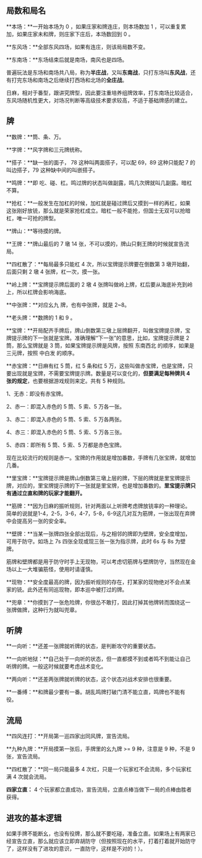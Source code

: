 ## 局数和局名

**本场：**一开始本场为 0 ，如果庄家和牌连庄，则本场数加 1 ，可以重复累加，如果庄家未和牌，则庄家下庄后，本场数回到 0 。

**东风场：**全部东风四场，如果有连庄，则该局局数不变。

**东南场：**东场结束后就是南场，南风也是四场。

普遍玩法是东场和南场共八局，称为**半庄战**，又叫**东南战**，只打东场叫**东风战**，还有打完东场和南场之后继续打西场和北场的**全庄战**。

日麻，相对于番型，跟讲究牌型，因此要注重培养组牌效率，打东南场比较适合，东风场随机性更大，对场况判断等高级技术要求较高，不适于基础牌感的建立。

## 牌

**数牌：**筒、条、万。

**字牌：**风字牌和三元牌统称。

**搭子：**缺一张的面子， 78 这种叫两面搭子，可以配 69，89 这种只能配 7 的叫边搭子，79 这种缺中间的叫嵌搭子。

**鸣牌：**即 吃、碰、杠。鸣过牌的状态叫做副露，鸣几次牌就叫几副露。暗杠不算。

**抢杠：**一般发生在加杠的时候，加杠就是碰过牌后又摸到一样的再杠，如果这张刚好放铳，那么就是荣家抢杠成立。暗杠一般不能抢，但国士无双可以抢暗杠，唯一可抢的牌型。

**牌山：**等待摸的牌。

**王牌：**牌山最后的 7 墩 14 张，不可以摸的，牌山只剩王牌的时候就宣告流局。

**四杠散了：**每局最多只能杠 4 次，所以宝牌提示牌要在倒数第 3 墩开始翻，后面只剩 2 墩 4 张牌，杠一次，摸一张。

**岭上牌：**宝牌提示牌后面的 2 墩 4 张牌叫做岭上牌，杠后要从海底补充到岭上，所以杠牌会影响海底。

**中张牌：**对应幺九  牌，也有中张牌，就是 2~8。

**老头牌：**数牌的 1 和 9 。

**宝牌：**开局配齐手牌后，牌山倒数第三墩上层牌翻开，叫做宝牌提示牌，宝牌提示牌的下一张就是宝牌。准确理解“下一张”的意思，比如，宝牌提示牌是 2 筒，那么宝牌就是 3 筒，如果宝牌提示牌是风牌，按照 东南西北 的顺序，如果是三元牌，按照 中白发 的顺序。

**赤宝牌：**日麻有红 5 筒，红 5 条和红 5 万，这些叫做赤宝牌，也是宝牌，只要出现就是宝牌，不需要宝牌提示牌。数量是可以变化的，**但要满足每种牌共 4 张的规定**，也要根据游戏规则来定。共有 5 种规则。

1、无赤：即没有赤宝牌。

2、赤一：即混入赤色的 5 筒、5 索、5 万各一张。

3、赤二：即混入赤色的 5 筒、5 索、5 万各两张。

4、赤三：即混入赤色的 5 筒、5 索、5 万各三张。

5、赤四：即所有 5 筒、5 索、5 万都是赤色宝牌。

现在比较流行的规则是赤一。宝牌的作用就是增加番数，手牌有几张宝牌，就增加几番。

**里宝牌：**宝牌提示牌是牌山倒数第三墩上层的牌，下层的牌就是里宝牌提示牌，对应的，里宝牌提示牌的下一张就是里宝牌，也是增加番数的。**里宝提示牌只有通过立直和牌的玩家才能翻开。**

**筋牌：**因为日麻的振听规则，针对两面以上听牌考虑牌放铳率的一种理论。简单的说就是1-4，2-5，3-6，4-7，5-8，6-9这几对互为筋牌，一张出现在弃牌中会提高另一张的安全率。

**壁牌：**当某一张牌四张全部出现后，与之相邻的牌即为壁牌，安全度增加，可用于防守。如场上 7s 四张全现或现三张一张为指示牌，此时 6s 与 8s 为壁牌。

筋牌和壁牌都是用于防守时手上无现物，可以考虑切筋牌与壁牌防守，当然现在金场以上一大堆骗筋怪，使用时请谨慎。

**现物：**安全度最高的牌，因为振听规则的存在，打某家的现物绝对不会点某家的铳。此外还有同巡现物，即本巡中被打过的牌。

**兜章：**你摸到了一张危险牌，你很怂不敢打，因此打掉其他牌转而围绕这一张牌做牌，这种行为就叫兜章。

## 听牌

**一向听：**还差一张牌就听牌的状态，是判断攻守的重要状态。

**一向听地狱：**自己处于一向听的状态，但一直都摸不到或者鸣不到能让自己听牌的牌。一般这时候就要考虑战术变化。

**两向听：**还差两张牌就听牌的状态，这个状态对战术安排也很重要。

**一番缚：**和牌最少要有一番。胡乱鸣牌打破门清不能立直，鸣牌也不能有役。

## 流局

**四风连打：**开局第一巡四家出同风牌，宣告流局。

**九种九牌：**开局摸第一张后，手牌里的幺九牌 >= 9 种，注意是 9 种，不是 9 张，宣告流局。

**四杠散了：**同一局只能最多 4 次杠，只是一个玩家杠不会流局，多个玩家杠满 4 次就会流局。

**四家立直：** 4 个玩家都立直成功，宣告流局，立直点棒当做下一局的点棒由胜者获得。

## 进攻的基本逻辑



如果手牌不能断幺，也没有役牌，那么就不要吃碰，准备立直。如果场上有两家已经宣告立直，那么就应该立即弃胡防守（但按照现在的水平，打着打着就开始防守了，这样没有了进攻的意识，一直防守，这样是不对的！）。